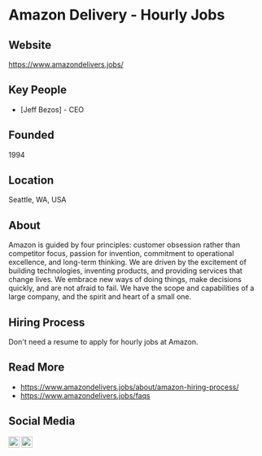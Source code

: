 # Amazon Delivery -  Hourly Jobs

## Website

https://www.amazondelivers.jobs/

## Key People

- [Jeff Bezos] - CEO

## Founded

1994

## Location

Seattle, WA, USA

## About

Amazon is guided by four principles: customer obsession rather than competitor focus, passion for invention, commitment to operational excellence, and long-term thinking. We are driven by the excitement of building technologies, inventing products, and providing services that change lives. We embrace new ways of doing things, make decisions quickly, and are not afraid to fail. We have the scope and capabilities of a large company, and the spirit and heart of a small one.

## Hiring Process

Don't need a resume to apply for hourly jobs at Amazon.

## Read More

- https://www.amazondelivers.jobs/about/amazon-hiring-process/
- https://www.amazondelivers.jobs/faqs

## Social Media

[<img align="left" alt="Amazon | Youtube" width="22px" src="https://cdn.jsdelivr.net/npm/simple-icons@3.7.0/icons/youtube.svg" />][youtube]
[<img align="left" alt="MacAppStudio | LinkedIn" width="22px" src="https://cdn.jsdelivr.net/npm/simple-icons@3.7.0/icons/linkedin.svg" />][linkedin]

[youtube]: https://www.youtube.com/user/amazon
[linkedin]: https://www.linkedin.com/company/amazon/

